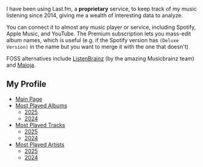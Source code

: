 I have been using Last.fm, a **proprietary** service, to keep track of my music listening since 2014, giving me a wealth of interesting data to analyze.

You can connect it to almost any music player or service, including Spotify, Apple Music, and YouTube. The Premium subscription lets you mass-edit album names, which is useful (e.g. if the Spotify version has `(Deluxe Version)` in the name but you want to merge it with the one that doesn't)

FOSS alternatives include [ListenBrainz](https://listenbrainz.org/) (by the amazing Musicbrainz team) and [Maloja](https://github.com/krateng/maloja).

## My Profile

- [Main Page](https://www.last.fm/user/elias-jackson2)
- [Most Played Albums](https://www.last.fm/user/elias-jackson2/library/albums)
	- [2025](https://www.last.fm/user/elias-jackson2/library/albums?from=2025-01-01&page=1&rangetype=year)
	- [2024](https://www.last.fm/user/elias-jackson2/library/albums?from=2024-01-01&page=1&rangetype=year)
- [Most Played Tracks](https://www.last.fm/user/elias-jackson2/library/tracks)
	- [2025](https://www.last.fm/user/elias-jackson2/library/tracks?from=2025-01-01&page=1&rangetype=year)
	- [2024](https://www.last.fm/user/elias-jackson2/library/tracks?from=2024-01-01&page=1&rangetype=year)
- [Most Played Artists](https://www.last.fm/user/elias-jackson2/library/artists)
	- [2025](https://www.last.fm/user/elias-jackson2/library/artists?from=2025-01-01&rangetype=year)
	- [2024](https://www.last.fm/user/elias-jackson2/library/artists?from=2024-01-01&page=1&rangetype=year)
